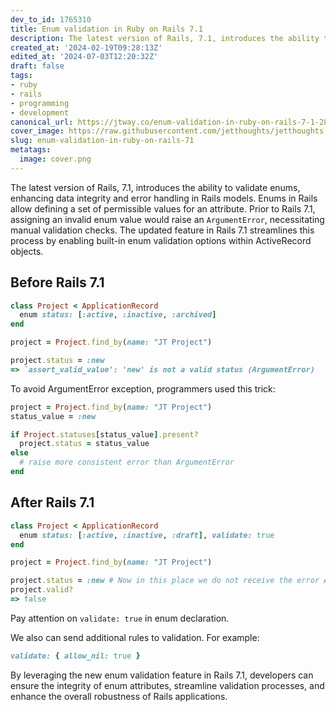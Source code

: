 ```yaml
---
dev_to_id: 1765310
title: Enum validation in Ruby on Rails 7.1
description: The latest version of Rails, 7.1, introduces the ability to validate enums, enhancing data integrity...
created_at: '2024-02-19T09:28:13Z'
edited_at: '2024-07-03T12:20:32Z'
draft: false
tags:
- ruby
- rails
- programming
- development
canonical_url: https://jtway.co/enum-validation-in-ruby-on-rails-7-1-285762a64582
cover_image: https://raw.githubusercontent.com/jetthoughts/jetthoughts.github.io/master/content/blog/enum-validation-in-ruby-on-rails-71/cover.png
slug: enum-validation-in-ruby-on-rails-71
metatags:
  image: cover.png
---
```

The latest version of Rails, 7.1, introduces the ability to validate enums, enhancing data integrity and error handling in Rails models. Enums in Rails allow defining a set of permissible values for an attribute. Prior to Rails 7.1, assigning an invalid enum value would raise an `ArgumentError`, necessitating manual validation checks. The updated feature in Rails 7.1 streamlines this process by enabling built-in enum validation options within ActiveRecord objects.

## Before Rails 7.1

```ruby
class Project < ApplicationRecord
  enum status: [:active, :inactive, :archived] 
end

project = Project.find_by(name: "JT Project")

project.status = :new
=> `assert_valid_value': 'new' is not a valid status (ArgumentError)

```
To avoid ArgumentError exception, programmers used this trick:

```ruby
project = Project.find_by(name: "JT Project")
status_value = :new

if Project.statuses[status_value].present?
  project.status = status_value
else
  # raise more consistent error than ArgumentError
end
```

## After Rails 7.1

```ruby
class Project < ApplicationRecord
  enum status: [:active, :inactive, :draft], validate: true 
end

project = Project.find_by(name: "JT Project")

project.status = :new # Now in this place we do not receive the error ArgumentError
project.valid?
=> false
```
Pay attention on `validate: true` in enum declaration.

We also can send additional rules to validation. For example: 

```ruby
validate: { allow_nil: true }
```

By leveraging the new enum validation feature in Rails 7.1, developers can ensure the integrity of enum attributes, streamline validation processes, and enhance the overall robustness of Rails applications.
